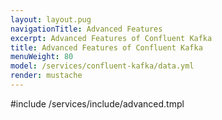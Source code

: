 ```yaml
---
layout: layout.pug
navigationTitle: Advanced Features 
excerpt: Advanced Features of Confluent Kafka
title: Advanced Features of Confluent Kafka
menuWeight: 80
model: /services/confluent-kafka/data.yml
render: mustache
---
```


#include /services/include/advanced.tmpl
